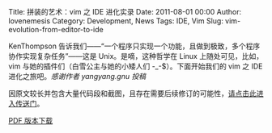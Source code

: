 Title: 拼装的艺术：vim 之 IDE 进化实录
Date: 2011-08-01 00:00
Author: lovenemesis
Category: Development, News
Tags: IDE, Vim
Slug: vim-evolution-from-editor-to-ide

KenThompson
告诉我们——“一个程序只实现一个功能，且做到极致，多个程序协作实现复杂任务”——这是
Unix。是嘀，这种哲学在 Linux 上随处可见，比如，vim
与她的插件们（白雪公主与她的小矮人们 -\_-$）。下面开始我们的 vim 之 IDE
进化之旅吧。*感谢作者 yangyang.gnu 投稿*

因原文较长并包含大量代码段和截图，且存在需要后续修订的可能性，[请点击此进入传送门](http://blog.csdn.net/yangyang_gnu/article/details/6642271)。

[PDF 版本下载](http://ishare.iask.sina.com.cn/f/17541081.html)
